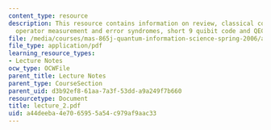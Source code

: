 ```yaml
---
content_type: resource
description: This resource contains information on review, classical coding, Q.coding,
  operator measurement and error syndromes, short 9 quibit code and QEC criteria.
file: /media/courses/mas-865j-quantum-information-science-spring-2006/a44deeba4e7065955a54c979af9aac33_lecture_2.pdf
file_type: application/pdf
learning_resource_types:
- Lecture Notes
ocw_type: OCWFile
parent_title: Lecture Notes
parent_type: CourseSection
parent_uid: d3b92ef8-61aa-7a3f-53dd-a9a249f7b660
resourcetype: Document
title: lecture_2.pdf
uid: a44deeba-4e70-6595-5a54-c979af9aac33
---
```

